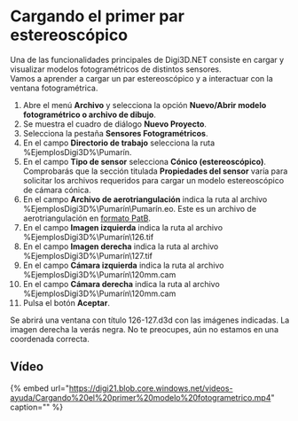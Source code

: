 # Cargando el primer par estereoscópico

Una de las funcionalidades principales de Digi3D.NET consiste en cargar y visualizar modelos fotogramétricos de distintos sensores.  
Vamos a aprender a cargar un par estereoscópico y a interactuar con la ventana fotogramétrica.

1. Abre el menú **Archivo** y selecciona la opción **Nuevo/Abrir modelo fotogramétrico o archivo de dibujo**.
2. Se muestra el cuadro de diálogo **Nuevo Proyecto**.
3. Selecciona la pestaña **Sensores Fotogramétricos**.
4. En el campo **Directorio de trabajo** selecciona la ruta %EjemplosDigi3D%\Pumarín.
5. En el campo **Tipo de sensor** selecciona **Cónico \(estereoscópico\)**. Comprobarás que la sección titulada **Propiedades del sensor** varía para solicitar los archivos requeridos para cargar un modelo estereoscópico de cámara cónica.      
6. En el campo **Archivo de aerotriangulación** indica la ruta al archivo %EjemplosDigi3D%\Pumarín\Pumarín.eo. Este es un archivo de aerotriangulación en [formato PatB](cargando-primer-modelo-estereoscopico.md).
7. En el campo **Imagen izquierda** indica la ruta al archivo %EjemplosDigi3D%\Pumarín\126.tif
8. En el campo **Imagen derecha** indica la ruta al archivo %EjemplosDigi3D%\Pumarín\127.tif
9. En el campo **Cámara izquierda** indica la ruta al archivo %EjemplosDigi3D%\Pumarín\120mm.cam
10. En el campo **Cámara derecha** indica la ruta al archivo %EjemplosDigi3D%\Pumarín\120mm.cam
11. Pulsa el botón **Aceptar**.

Se abrirá una ventana con título 126-127.d3d con las imágenes indicadas. La imagen derecha la verás negra. No te preocupes, aún no estamos en una coordenada correcta.

## Vídeo

{% embed url="https://digi21.blob.core.windows.net/videos-ayuda/Cargando%20el%20primer%20modelo%20fotogrametrico.mp4" caption="" %}

